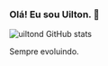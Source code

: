 ### Olá! Eu sou Uilton. 👋

![uiltond GitHub stats](https://username=uiltond&show_icons=true&hide_rank=tru&theme=dark)

Sempre evoluindo. 
